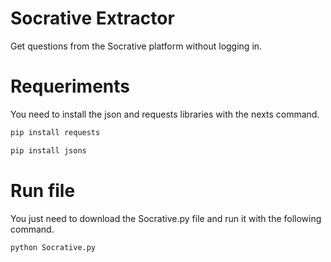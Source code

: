 # Socrative Extractor
Get questions from the Socrative platform without logging in.

# Requeriments
You need to install the json and requests libraries with the nexts command.
```bash
pip install requests

pip install jsons
```

# Run file
You just need to download the Socrative.py file and run it with the following command.
```bash
python Socrative.py
```

